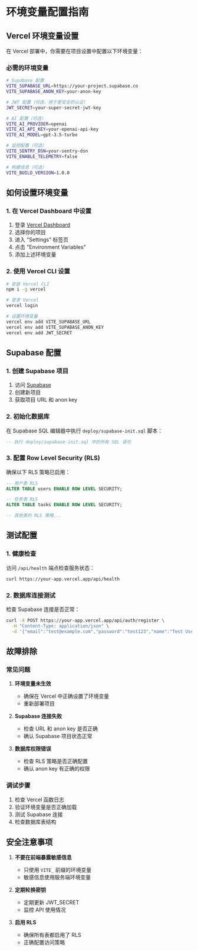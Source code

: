 # 环境变量配置指南

## Vercel 环境变量设置

在 Vercel 部署中，你需要在项目设置中配置以下环境变量：

### 必需的环境变量

```bash
# Supabase 配置
VITE_SUPABASE_URL=https://your-project.supabase.co
VITE_SUPABASE_ANON_KEY=your-anon-key

# JWT 配置（可选，用于更安全的认证）
JWT_SECRET=your-super-secret-jwt-key

# AI 配置（可选）
VITE_AI_PROVIDER=openai
VITE_AI_API_KEY=your-openai-api-key
VITE_AI_MODEL=gpt-3.5-turbo

# 监控配置（可选）
VITE_SENTRY_DSN=your-sentry-dsn
VITE_ENABLE_TELEMETRY=false

# 构建信息（可选）
VITE_BUILD_VERSION=1.0.0
```

## 如何设置环境变量

### 1. 在 Vercel Dashboard 中设置

1. 登录 [Vercel Dashboard](https://vercel.com/dashboard)
2. 选择你的项目
3. 进入 "Settings" 标签页
4. 点击 "Environment Variables"
5. 添加上述环境变量

### 2. 使用 Vercel CLI 设置

```bash
# 安装 Vercel CLI
npm i -g vercel

# 登录 Vercel
vercel login

# 设置环境变量
vercel env add VITE_SUPABASE_URL
vercel env add VITE_SUPABASE_ANON_KEY
vercel env add JWT_SECRET
```

## Supabase 配置

### 1. 创建 Supabase 项目

1. 访问 [Supabase](https://supabase.com)
2. 创建新项目
3. 获取项目 URL 和 anon key

### 2. 初始化数据库

在 Supabase SQL 编辑器中执行 `deploy/supabase-init.sql` 脚本：

```sql
-- 执行 deploy/supabase-init.sql 中的所有 SQL 语句
```

### 3. 配置 Row Level Security (RLS)

确保以下 RLS 策略已启用：

```sql
-- 用户表 RLS
ALTER TABLE users ENABLE ROW LEVEL SECURITY;

-- 任务表 RLS
ALTER TABLE tasks ENABLE ROW LEVEL SECURITY;

-- 其他表的 RLS 策略...
```

## 测试配置

### 1. 健康检查

访问 `/api/health` 端点检查服务状态：

```bash
curl https://your-app.vercel.app/api/health
```

### 2. 数据库连接测试

检查 Supabase 连接是否正常：

```bash
curl -X POST https://your-app.vercel.app/api/auth/register \
  -H "Content-Type: application/json" \
  -d '{"email":"test@example.com","password":"test123","name":"Test User"}'
```

## 故障排除

### 常见问题

1. **环境变量未生效**
   - 确保在 Vercel 中正确设置了环境变量
   - 重新部署项目

2. **Supabase 连接失败**
   - 检查 URL 和 anon key 是否正确
   - 确认 Supabase 项目状态正常

3. **数据库权限错误**
   - 检查 RLS 策略是否正确配置
   - 确认 anon key 有正确的权限

### 调试步骤

1. 检查 Vercel 函数日志
2. 验证环境变量是否正确加载
3. 测试 Supabase 连接
4. 检查数据库表结构

## 安全注意事项

1. **不要在前端暴露敏感信息**
   - 只使用 `VITE_` 前缀的环境变量
   - 敏感信息使用服务端环境变量

2. **定期轮换密钥**
   - 定期更新 JWT_SECRET
   - 监控 API 使用情况

3. **启用 RLS**
   - 确保所有表都启用了 RLS
   - 正确配置访问策略
